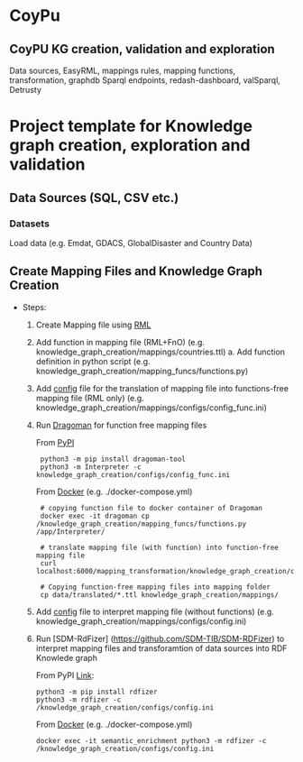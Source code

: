 # CoyPu
## CoyPU KG creation, validation and exploration
Data sources, EasyRML, mappings rules, mapping functions, transformation, graphdb
Sparql endpoints, redash-dashboard, valSparql, Detrusty


# Project template for Knowledge graph creation, exploration and validation

## Data Sources (SQL, CSV etc.)

### Datasets

Load data (e.g. Emdat, GDACS, GlobalDisaster and Country Data)


## Create Mapping Files and Knowledge Graph Creation 

 * Steps:
    1. Create Mapping file using [RML](https://rml.io/specs/rml/)
    2. Add function in mapping file (RML+FnO) (e.g. knowledge_graph_creation/mappings/countries.ttl)
       a. Add function definition in python script (e.g. knowledge_graph_creation/mapping_funcs/functions.py)
    3. Add [config]((https://github.com/SDM-TIB/Dragoman)) file for the translation of mapping file into functions-free mapping file (RML only)
       (e.g. knowledge_graph_creation/mappings/configs/config_func.ini)
    4. Run [Dragoman](https://github.com/SDM-TIB/Dragoman) for function free mapping files 
       
       From [PyPI](https://pypi.org/project/dragoman-tool/)
       ```
        python3 -m pip install dragoman-tool
        python3 -m Interpreter -c knowledge_graph_creation/configs/config_func.ini

       ```
       
       From [Docker](https://hub.docker.com/repository/docker/sdmtib/dragoman) (e.g. ./docker-compose.yml)
       ```
        # copying function file to docker container of Dragoman
        docker exec -it dragoman cp /knowledge_graph_creation/mapping_funcs/functions.py /app/Interpreter/

        # translate mapping file (with function) into function-free mapping file
        curl localhost:6000/mapping_transformation/knowledge_graph_creation/configs/config_func.ini
        
        # Copying function-free mapping files into mapping folder
        cp data/translated/*.ttl knowledge_graph_creation/mappings/
       ```
    5. Add [config](https://github.com/SDM-TIB/SDM-RDFizer/wiki/The-Parameters-of-the-Configuration-file) file to interpret mapping file (without functions) (e.g. knowledge_graph_creation/mappings/configs/config.ini)
    6. Run [SDM-RdFizer] (https://github.com/SDM-TIB/SDM-RDFizer) to interpret mapping files and transforamtion of data sources into   RDF Knowlede graph
        
        From PyPI [Link](https://pypi.org/project/rdfizer/):
        ```
        python3 -m pip install rdfizer
        python3 -m rdfizer -c /knowledge_graph_creation/configs/config.ini
        ```
        
        From [Docker](https://github.com/SDM-TIB/SDM-RDFizer/wiki/Install&Run) (e.g. ./docker-compose.yml)
        ```
        docker exec -it semantic_enrichment python3 -m rdfizer -c /knowledge_graph_creation/configs/config.ini

        ```





